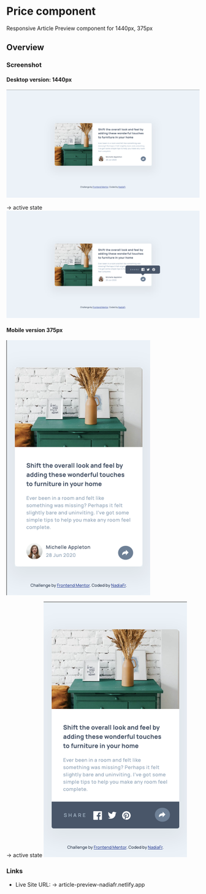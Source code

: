 # Price component

Responsive Article Preview component for 1440px, 375px

## Overview

### Screenshot

#### Desktop version: 1440px

![Image](design/desktop.png)


-> active state
![Image](design/desctop-active.png)

#### Mobile version 375px

![Image](design/mobile.png)


-> active state
![Image](design/mobile-active.png)

### Links

- Live Site URL:
  -> article-preview-nadiafr.netlify.app
